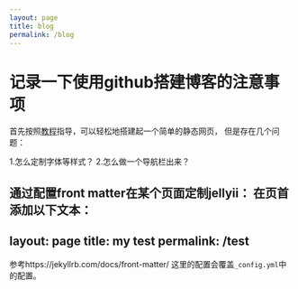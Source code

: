 ```yaml
---
layout: page
title: blog
permalink: /blog
---
```


# 记录一下使用github搭建博客的注意事项

首先按照[教程](https://docs.github.com/en/pages/quickstart)指导，可以轻松地搭建起一个简单的静态网页，
但是存在几个问题：

1.怎么定制字体等样式？
2.怎么做一个导航栏出来？


通过配置front matter在某个页面定制jellyii：
在页首添加以下文本：
---
layout: page
title: my test
permalink: /test
---
参考https://jekyllrb.com/docs/front-matter/
这里的配置会覆盖`_config.yml`中的配置。

